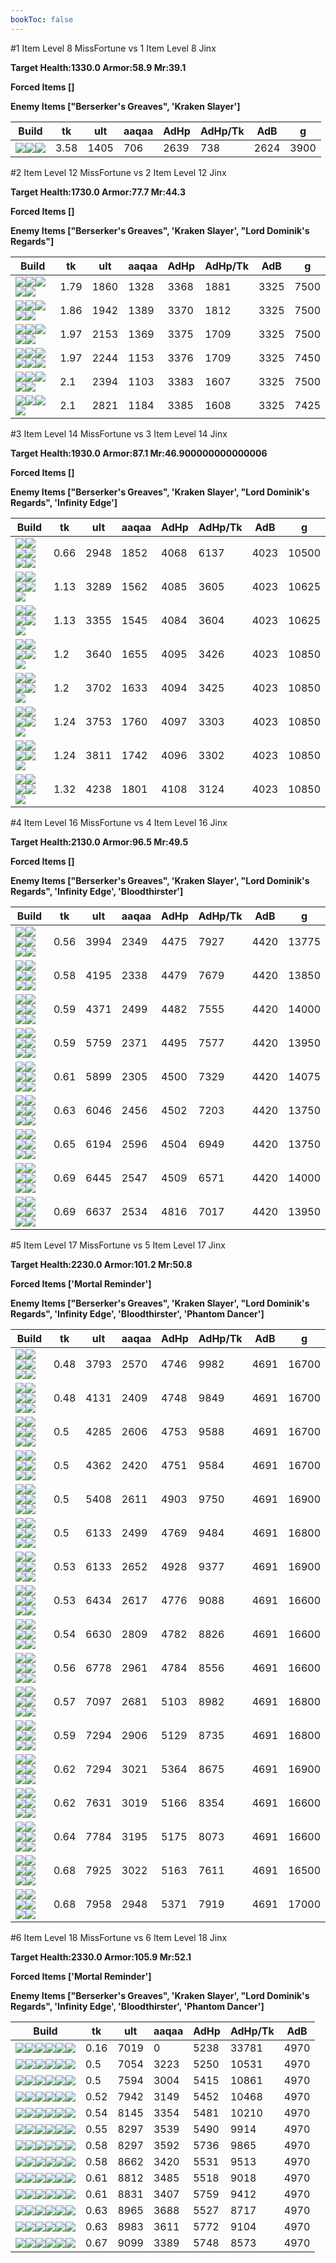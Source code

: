 ```yaml
---
bookToc: false
---
```


#1 Item Level 8 MissFortune vs 1 Item Level 8 Jinx

**Target Health:1330.0 Armor:58.9 Mr:39.1**


**Forced Items []**


**Enemy Items ["Berserker's Greaves", 'Kraken Slayer']**




Build | tk | ult | aaqaa | AdHp | AdHp/Tk | AdB | g
-|-|-|-|-|-|-|-
![](/item/3142.png)![](/item/1055.png)![](/item/1036.png)|3.58|1405|706|2639|738|2624|3900




























































#2 Item Level 12 MissFortune vs 2 Item Level 12 Jinx

**Target Health:1730.0 Armor:77.7 Mr:44.3**


**Forced Items []**


**Enemy Items ["Berserker's Greaves", 'Kraken Slayer', "Lord Dominik's Regards"]**




Build | tk | ult | aaqaa | AdHp | AdHp/Tk | AdB | g
-|-|-|-|-|-|-|-
![](/item/3087.png)![](/item/6671.png)![](/item/1001.png)![](/item/1055.png)![](/item/1036.png)|1.79|1860|1328|3368|1881|3325|7500
![](/item/3095.png)![](/item/6671.png)![](/item/1001.png)![](/item/1055.png)![](/item/1036.png)|1.86|1942|1389|3370|1812|3325|7500
![](/item/6676.png)![](/item/6671.png)![](/item/1001.png)![](/item/1055.png)![](/item/1036.png)|1.97|2153|1369|3375|1709|3325|7500
![](/item/3095.png)![](/item/6676.png)![](/item/1001.png)![](/item/1055.png)![](/item/1036.png)![](/item/1036.png)|1.97|2244|1153|3376|1709|3325|7450
![](/item/6676.png)![](/item/3031.png)![](/item/1001.png)![](/item/1055.png)![](/item/1036.png)|2.1|2394|1103|3383|1607|3325|7500
![](/item/3142.png)![](/item/6676.png)![](/item/1055.png)![](/item/1037.png)|2.1|2821|1184|3385|1608|3325|7425




























































#3 Item Level 14 MissFortune vs 3 Item Level 14 Jinx

**Target Health:1930.0 Armor:87.1 Mr:46.900000000000006**


**Forced Items []**


**Enemy Items ["Berserker's Greaves", 'Kraken Slayer', "Lord Dominik's Regards", 'Infinity Edge']**




Build | tk | ult | aaqaa | AdHp | AdHp/Tk | AdB | g
-|-|-|-|-|-|-|-
![](/item/6676.png)![](/item/6671.png)![](/item/3033.png)![](/item/1001.png)![](/item/1055.png)![](/item/1036.png)|0.66|2948|1852|4068|6137|4023|10500
![](/item/3142.png)![](/item/3033.png)![](/item/3091.png)![](/item/1055.png)![](/item/1037.png)|1.13|3289|1562|4085|3605|4023|10625
![](/item/3142.png)![](/item/6676.png)![](/item/3091.png)![](/item/1055.png)![](/item/1037.png)|1.13|3355|1545|4084|3604|4023|10625
![](/item/3142.png)![](/item/3033.png)![](/item/3087.png)![](/item/1055.png)![](/item/1038.png)|1.2|3640|1655|4095|3426|4023|10850
![](/item/3142.png)![](/item/6676.png)![](/item/3087.png)![](/item/1055.png)![](/item/1038.png)|1.2|3702|1633|4094|3425|4023|10850
![](/item/3142.png)![](/item/3033.png)![](/item/3095.png)![](/item/1055.png)![](/item/1038.png)|1.24|3753|1760|4097|3303|4023|10850
![](/item/3095.png)![](/item/6676.png)![](/item/3142.png)![](/item/1055.png)![](/item/1038.png)|1.24|3811|1742|4096|3302|4023|10850
![](/item/3142.png)![](/item/6676.png)![](/item/3033.png)![](/item/1055.png)![](/item/1038.png)|1.32|4238|1801|4108|3124|4023|10850




























































#4 Item Level 16 MissFortune vs 4 Item Level 16 Jinx

**Target Health:2130.0 Armor:96.5 Mr:49.5**


**Forced Items []**


**Enemy Items ["Berserker's Greaves", 'Kraken Slayer', "Lord Dominik's Regards", 'Infinity Edge', 'Bloodthirster']**




Build | tk | ult | aaqaa | AdHp | AdHp/Tk | AdB | g
-|-|-|-|-|-|-|-
![](/item/6676.png)![](/item/6671.png)![](/item/3033.png)![](/item/3091.png)![](/item/1001.png)![](/item/1037.png)|0.56|3994|2349|4475|7927|4420|13775
![](/item/6676.png)![](/item/6671.png)![](/item/3033.png)![](/item/3046.png)![](/item/1038.png)![](/item/1036.png)|0.58|4195|2338|4479|7679|4420|13850
![](/item/6676.png)![](/item/6671.png)![](/item/3033.png)![](/item/3087.png)![](/item/1001.png)![](/item/1038.png)|0.59|4371|2499|4482|7555|4420|14000
![](/item/3142.png)![](/item/3033.png)![](/item/3091.png)![](/item/6676.png)![](/item/1038.png)![](/item/1036.png)|0.59|5759|2371|4495|7577|4420|13950
![](/item/3142.png)![](/item/6676.png)![](/item/3033.png)![](/item/3046.png)![](/item/1038.png)![](/item/1037.png)|0.61|5899|2305|4500|7329|4420|14075
![](/item/3142.png)![](/item/3033.png)![](/item/3087.png)![](/item/6676.png)![](/item/1038.png)![](/item/1036.png)|0.63|6046|2456|4502|7203|4420|13750
![](/item/3142.png)![](/item/3033.png)![](/item/3095.png)![](/item/6676.png)![](/item/1038.png)![](/item/1036.png)|0.65|6194|2596|4504|6949|4420|13750
![](/item/3142.png)![](/item/6676.png)![](/item/3033.png)![](/item/3179.png)![](/item/1038.png)![](/item/1038.png)|0.69|6445|2547|4509|6571|4420|14000
![](/item/3142.png)![](/item/6676.png)![](/item/3033.png)![](/item/3072.png)![](/item/1038.png)![](/item/1036.png)|0.69|6637|2534|4816|7017|4420|13950




























































#5 Item Level 17 MissFortune vs 5 Item Level 17 Jinx

**Target Health:2230.0 Armor:101.2 Mr:50.8**


**Forced Items ['Mortal Reminder']**


**Enemy Items ["Berserker's Greaves", 'Kraken Slayer', "Lord Dominik's Regards", 'Infinity Edge', 'Bloodthirster', 'Phantom Dancer']**




Build | tk | ult | aaqaa | AdHp | AdHp/Tk | AdB | g
-|-|-|-|-|-|-|-
![](/item/3095.png)![](/item/6671.png)![](/item/3085.png)![](/item/3033.png)![](/item/3091.png)![](/item/1038.png)|0.48|3793|2570|4746|9982|4691|16700
![](/item/6676.png)![](/item/6671.png)![](/item/3033.png)![](/item/3085.png)![](/item/3115.png)![](/item/1038.png)|0.48|4131|2409|4748|9849|4691|16700
![](/item/6676.png)![](/item/6671.png)![](/item/3033.png)![](/item/3091.png)![](/item/3085.png)![](/item/1038.png)|0.5|4285|2606|4753|9588|4691|16700
![](/item/6676.png)![](/item/6671.png)![](/item/3033.png)![](/item/3046.png)![](/item/3115.png)![](/item/1038.png)|0.5|4362|2420|4751|9584|4691|16700
![](/item/3142.png)![](/item/3033.png)![](/item/3091.png)![](/item/3087.png)![](/item/3153.png)![](/item/1038.png)|0.5|5408|2611|4903|9750|4691|16900
![](/item/3142.png)![](/item/3033.png)![](/item/3091.png)![](/item/6676.png)![](/item/3115.png)![](/item/1038.png)|0.5|6133|2499|4769|9484|4691|16800
![](/item/3142.png)![](/item/6676.png)![](/item/3033.png)![](/item/3115.png)![](/item/3153.png)![](/item/1038.png)|0.53|6133|2652|4928|9377|4691|16900
![](/item/3142.png)![](/item/3033.png)![](/item/3087.png)![](/item/6676.png)![](/item/3115.png)![](/item/1038.png)|0.53|6434|2617|4776|9088|4691|16600
![](/item/3142.png)![](/item/3033.png)![](/item/3091.png)![](/item/6676.png)![](/item/3087.png)![](/item/1038.png)|0.54|6630|2809|4782|8826|4691|16600
![](/item/3142.png)![](/item/3033.png)![](/item/3091.png)![](/item/6676.png)![](/item/3095.png)![](/item/1038.png)|0.56|6778|2961|4784|8556|4691|16600
![](/item/3142.png)![](/item/6676.png)![](/item/3033.png)![](/item/3072.png)![](/item/3115.png)![](/item/1038.png)|0.57|7097|2681|5103|8982|4691|16800
![](/item/3142.png)![](/item/3033.png)![](/item/3091.png)![](/item/6676.png)![](/item/3072.png)![](/item/1038.png)|0.59|7294|2906|5129|8735|4691|16800
![](/item/3142.png)![](/item/6676.png)![](/item/3033.png)![](/item/3072.png)![](/item/3153.png)![](/item/1038.png)|0.62|7294|3021|5364|8675|4691|16900
![](/item/3142.png)![](/item/3033.png)![](/item/3087.png)![](/item/6676.png)![](/item/3072.png)![](/item/1038.png)|0.62|7631|3019|5166|8354|4691|16600
![](/item/3142.png)![](/item/3033.png)![](/item/3095.png)![](/item/6676.png)![](/item/3072.png)![](/item/1038.png)|0.64|7784|3195|5175|8073|4691|16600
![](/item/3142.png)![](/item/6676.png)![](/item/3033.png)![](/item/3072.png)![](/item/3004.png)![](/item/1038.png)|0.68|7925|3022|5163|7611|4691|16500
![](/item/3142.png)![](/item/6676.png)![](/item/3033.png)![](/item/3072.png)![](/item/3074.png)![](/item/1038.png)|0.68|7958|2948|5371|7919|4691|17000




























































#6 Item Level 18 MissFortune vs 6 Item Level 18 Jinx

**Target Health:2330.0 Armor:105.9 Mr:52.1**


**Forced Items ['Mortal Reminder']**


**Enemy Items ["Berserker's Greaves", 'Kraken Slayer', "Lord Dominik's Regards", 'Infinity Edge', 'Bloodthirster', 'Phantom Dancer']**




Build | tk | ult | aaqaa | AdHp | AdHp/Tk | AdB
-|-|-|-|-|-|-
![](/item/6676.png)![](/item/6671.png)![](/item/3033.png)![](/item/3072.png)![](/item/3095.png)![](/item/6696.png)|0.16|7019|0|5238|33781|4970
![](/item/3142.png)![](/item/3033.png)![](/item/3091.png)![](/item/3087.png)![](/item/3153.png)![](/item/6676.png)|0.5|7054|3223|5250|10531|4970
![](/item/3142.png)![](/item/3033.png)![](/item/3091.png)![](/item/6676.png)![](/item/3115.png)![](/item/3072.png)|0.5|7594|3004|5415|10861|4970
![](/item/3142.png)![](/item/3033.png)![](/item/3087.png)![](/item/6676.png)![](/item/3115.png)![](/item/3072.png)|0.52|7942|3149|5452|10468|4970
![](/item/3142.png)![](/item/3033.png)![](/item/3091.png)![](/item/6676.png)![](/item/3087.png)![](/item/3072.png)|0.54|8145|3354|5481|10210|4970
![](/item/3142.png)![](/item/3033.png)![](/item/3091.png)![](/item/6676.png)![](/item/3095.png)![](/item/3072.png)|0.55|8297|3539|5490|9914|4970
![](/item/3142.png)![](/item/6676.png)![](/item/3033.png)![](/item/3072.png)![](/item/3153.png)![](/item/3095.png)|0.58|8297|3592|5736|9865|4970
![](/item/3142.png)![](/item/3033.png)![](/item/3087.png)![](/item/6676.png)![](/item/3072.png)![](/item/3095.png)|0.58|8662|3420|5531|9513|4970
![](/item/3142.png)![](/item/3033.png)![](/item/3087.png)![](/item/6676.png)![](/item/3072.png)![](/item/3004.png)|0.61|8812|3485|5518|9018|4970
![](/item/3142.png)![](/item/3033.png)![](/item/3087.png)![](/item/6676.png)![](/item/3072.png)![](/item/3074.png)|0.61|8831|3407|5759|9412|4970
![](/item/3142.png)![](/item/3033.png)![](/item/3095.png)![](/item/6676.png)![](/item/3072.png)![](/item/3004.png)|0.63|8965|3688|5527|8717|4970
![](/item/3142.png)![](/item/3033.png)![](/item/3095.png)![](/item/6676.png)![](/item/3072.png)![](/item/3074.png)|0.63|8983|3611|5772|9104|4970
![](/item/3142.png)![](/item/6676.png)![](/item/3033.png)![](/item/3072.png)![](/item/3004.png)![](/item/3074.png)|0.67|9099|3389|5748|8573|4970




























































